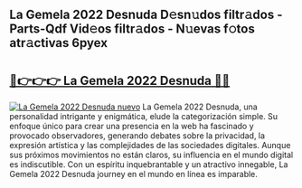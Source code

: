 ## La Gemela 2022 Desnuda D𝚎sn𝚞dos filtr𝚊dos - Parts-Qdf Vid𝚎os filtr𝚊dos - N𝚞evas f𝚘tos atr𝚊ctivas 6pyex

# <h2><a href="http://mbdbf51.tromn.icu/?c=La+Gemela+2022+Desnuda">🔗👉👉👉 La Gemela 2022 Desnuda 🔗🔗</a></h2>

[![La Gemela 2022 Desnuda nuevo](https://i.imgur.com/pEAQMta.gif)](http://mbdbf51.tromn.icu/?c=La+Gemela+2022+Desnuda)
La Gemela 2022 Desnuda, una personalidad intrigante y enigmática, elude la categorización simple. Su enfoque único para crear una presencia en la web ha fascinado y provocado observadores, generando debates sobre la privacidad, la expresión artística y las complejidades de las sociedades digitales. Aunque sus próximos movimientos no están claros, su influencia en el mundo digital es indiscutible. Con un espíritu inquebrantable y un atractivo innegable, La Gemela 2022 Desnuda journey en el mundo en línea es imparable.
